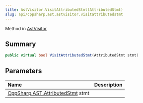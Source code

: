 ```yaml
---
title: AstVisitor.VisitAttributedStmt(AttributedStmt)
slug: api/cppsharp.ast.astvisitor.visitattributedstmt
---
```

Method in [AstVisitor](/api/cppsharp/ast/astvisitor)

## Summary



```csharp
public virtual bool VisitAttributedStmt(AttributedStmt stmt)
```

## Parameters

|Name|Description|
|:---|:---|
|[CppSharp.AST.AttributedStmt](/api/cppsharp/ast/attributedstmt) stmt||


